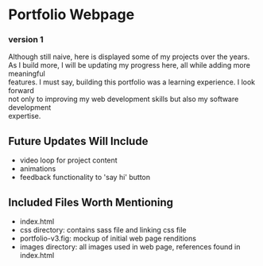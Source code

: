 # Portfolio Webpage

### version 1

Although still naive, here is displayed some of my projects over the years. <br>
As I build more, I will be updating my progress here, all while adding more meaningful <br>
features. I must say, building this portfolio was a learning experience. I look forward <br>
not only to improving my web development skills but also my software development <br>
expertise.

## Future Updates Will Include

- video loop for project content
- animations
- feedback functionality to 'say hi' button

## Included Files Worth Mentioning

- index.html
- css directory: contains sass file and linking css file
- portfolio-v3.fig: mockup of initial web page renditions
- images directory: all images used in web page, references found in index.html
